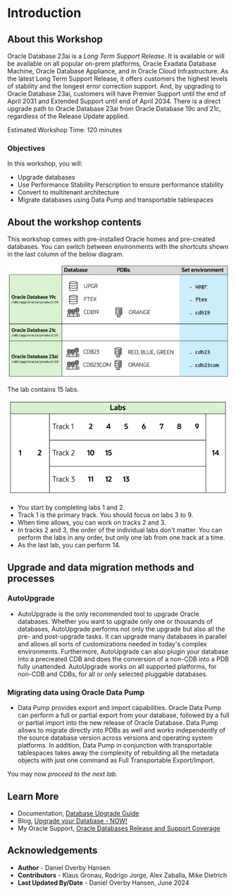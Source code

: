# Introduction

## About this Workshop

Oracle Database 23ai is a *Long Term Support Release*. It is available or will be available on all popular on-prem platforms, Oracle Exadata Database Machine, Oracle Database Appliance, and in Oracle Cloud Infrastructure. As the latest Long Term Support Release, it offers customers the highest levels of stability and the longest error correction support. And, by upgrading to Oracle Database 23ai, customers will have Premier Support until the end of April 2031 and Extended Support until end of April 2034.  There is a direct upgrade path to Oracle Database 23ai from Oracle Database 19c and 21c, regardless of the Release Update applied.

Estimated Workshop Time: 120 minutes

### Objectives

In this workshop, you will:

* Upgrade databases
* Use Performance Stability Perscription to ensure performance stability
* Convert to multitenant architecture
* Migrate databases using Data Pump and transportable tablespaces

## About the workshop contents

This workshop comes with pre-installed Oracle homes and pre-created databases.
You can switch between environments with the shortcuts shown in the last column of the below diagram.

![Overview of the Oracle Homes and databases in the lab](./images/introduction-overview.png " ")

The lab contains 15 labs.

![Overview of the labs](./images/lab-overview.png " ")

* You start by completing labs 1 and 2.
* Track 1 is the primary track. You should focus on labs 3 to 9.
* When time allows, you can work on tracks 2 and 3.
* In tracks 2 and 3, the order of the individual labs don't matter. You can perform the labs in any order, but only one lab from one track at a time.
* As the last lab, you can perform 14. 

## Upgrade and data migration methods and processes

### AutoUpgrade

- AutoUpgrade is the only recommended tool to upgrade Oracle databases. Whether you want to upgrade only one or thousands of databases, AutoUpgrade performs not only the upgrade but also all the pre- and post-upgrade tasks. It can upgrade many databases in parallel and allows all sorts of customizations needed in today's complex environments. Furthermore, AutoUpgrade can also plugin your database into a precreated CDB and does the conversion of a non-CDB into a PDB fully unattended. AutoUpgrade works on all supported platforms, for non-CDB and CDBs, for all or only selected pluggable databases.

### Migrating data using Oracle Data Pump

- Data Pump provides export and import capabilities. Oracle Data Pump can perform a full or partial export from your database, followed by a full or partial import into the new release of Oracle Database. Data Pump allows to migrate directly into PDBs as well and works independently of the source database version across versions and operating system platforms. In addition, Data Pump in conjunction with transportable tablespaces takes away the complexity of rebuilding all the metadata objects with just one command as Full Transportable Export/Import.

You may now *proceed to the next lab*.

## Learn More

* Documentation, [Database Upgrade Guide](https://docs.oracle.com/en/database/oracle/oracle-database/23/upgrd/intro-to-upgrading-oracle-database.html#GUID-FA024F34-A61A-4C4B-AA60-C123A9191A16)
* Blog, [Upgrade your Database - NOW!](https://MikeDietrichDE.com)
* My Oracle Support, [Oracle Databases Release and Support Coverage](https://support.oracle.com/epmos/faces/DocumentDisplay?id=742060.1&displayIndex=1)

## Acknowledgements
* **Author** - Daniel Overby Hansen
* **Contributors** - Klaus Gronau, Rodrigo Jorge, Alex Zaballa, Mike Dietrich
* **Last Updated By/Date** - Daniel Overby Hansen, June 2024
